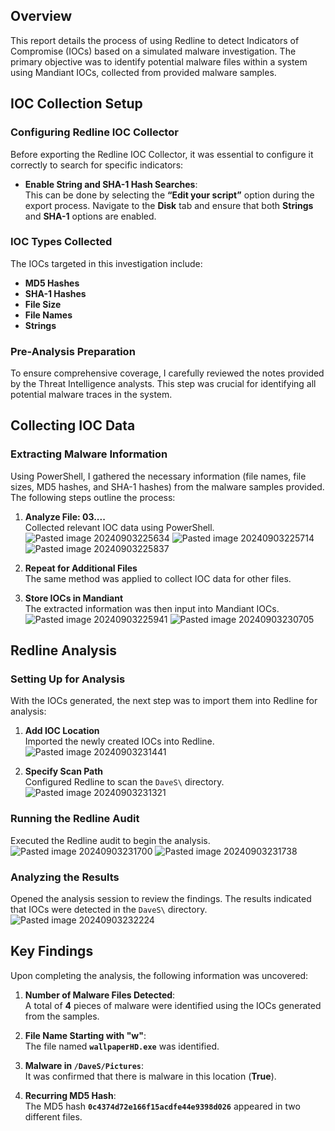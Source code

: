 ## Overview

This report details the process of using Redline to detect Indicators of Compromise (IOCs) based on a simulated malware investigation. The primary objective was to identify potential malware files within a system using Mandiant IOCs, collected from provided malware samples.

## IOC Collection Setup

### Configuring Redline IOC Collector

Before exporting the Redline IOC Collector, it was essential to configure it correctly to search for specific indicators:

- **Enable String and SHA-1 Hash Searches**:  
    This can be done by selecting the **“Edit your script”** option during the export process. Navigate to the **Disk** tab and ensure that both **Strings** and **SHA-1** options are enabled.

### IOC Types Collected

The IOCs targeted in this investigation include:

- **MD5 Hashes**
- **SHA-1 Hashes**
- **File Size**
- **File Names**
- **Strings**

### Pre-Analysis Preparation

To ensure comprehensive coverage, I carefully reviewed the notes provided by the Threat Intelligence analysts. This step was crucial for identifying all potential malware traces in the system.

## Collecting IOC Data

### Extracting Malware Information

Using PowerShell, I gathered the necessary information (file names, file sizes, MD5 hashes, and SHA-1 hashes) from the malware samples provided. The following steps outline the process:

1. **Analyze File: 03....**  
    Collected relevant IOC data using PowerShell. ![Pasted image 20240903225634](https://github.com/user-attachments/assets/c0fe969e-8fe5-40f9-9aeb-8a34e7ca5115)
![Pasted image 20240903225714](https://github.com/user-attachments/assets/59f3762a-570c-4c7e-a7cf-28a425d27586)
![Pasted image 20240903225837](https://github.com/user-attachments/assets/d99851d7-ef62-4d3c-82ef-9afd2de091c6)

2. **Repeat for Additional Files**  
    The same method was applied to collect IOC data for other files. 

3. **Store IOCs in Mandiant**  
    The extracted information was then input into Mandiant IOCs. 
![Pasted image 20240903225941](https://github.com/user-attachments/assets/f7e316a6-2f2a-4c08-98b5-1dce26b47300)
![Pasted image 20240903230705](https://github.com/user-attachments/assets/77508ed9-9bf5-4a05-a685-358a979fafaf)

## Redline Analysis

### Setting Up for Analysis

With the IOCs generated, the next step was to import them into Redline for analysis:

1. **Add IOC Location**  
    Imported the newly created IOCs into Redline. 
    ![Pasted image 20240903231441](https://github.com/user-attachments/assets/9ff8cd35-1b66-40fd-811d-ca31ce641007)

2. **Specify Scan Path**  
    Configured Redline to scan the `DaveS\` directory. 
    ![Pasted image 20240903231321](https://github.com/user-attachments/assets/0f0f80a5-043d-4f8d-9d24-0db57699b73a)


### Running the Redline Audit

Executed the Redline audit to begin the analysis. 
![Pasted image 20240903231700](https://github.com/user-attachments/assets/80232a8c-7bc5-4ca8-8430-db114475ab86)
![Pasted image 20240903231738](https://github.com/user-attachments/assets/8eca1340-592b-40d3-beea-005ed30b41dd)

### Analyzing the Results

Opened the analysis session to review the findings. The results indicated that IOCs were detected in the `DaveS\` directory.
![Pasted image 20240903232224](https://github.com/user-attachments/assets/646204bd-a86b-4cdd-99c0-32a27c1141c6)

## Key Findings

Upon completing the analysis, the following information was uncovered:

1. **Number of Malware Files Detected**:  
    A total of **4** pieces of malware were identified using the IOCs generated from the samples.
    
2. **File Name Starting with "w"**:  
    The file named **`wallpaperHD.exe`** was identified.
    
3. **Malware in `/DaveS/Pictures`**:  
    It was confirmed that there is malware in this location (**True**).
    
4. **Recurring MD5 Hash**:  
    The MD5 hash **`0c4374d72e166f15acdfe44e9398d026`** appeared in two different files.
